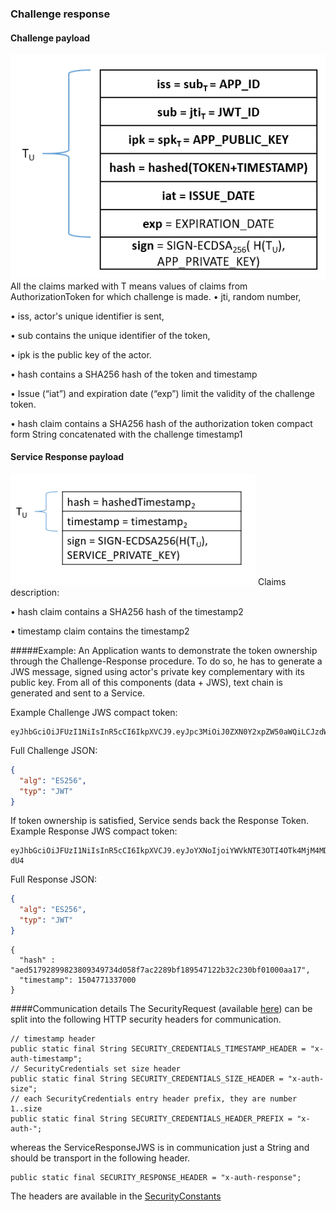 ### Challenge response
#### Challenge payload
![Challenge payload structure](media/challenge-payload.png)
All the claims marked with T means values of claims from AuthorizationToken for which challenge is made.
•	jti, random number,

•	iss, actor's unique identifier is sent,

•	sub contains the unique identifier of the token,

•	ipk is the public key of the actor.
 
•	hash contains a SHA256 hash of the token and timestamp

•	Issue (“iat”) and expiration date (“exp”) limit the validity of the challenge token.

•	hash claim contains a SHA256 hash of the authorization token compact form String concatenated with the challenge timestamp1

#### Service Response payload

![Service response structure](media/service-response.png)
Claims description:

•	hash claim contains a SHA256 hash of the timestamp2

•	timestamp claim contains the timestamp2

#####Example:
An Application wants to demonstrate the token ownership through the Challenge-Response procedure. To do so, he has to generate a JWS message, signed using actor's private key complementary with its public key. From all of this components (data + JWS), text chain is generated and sent to a Service. 


Example Challenge JWS compact token:
```
eyJhbGciOiJFUzI1NiIsInR5cCI6IkpXVCJ9.eyJpc3MiOiJ0ZXN0Y2xpZW50aWQiLCJzdWIiOiJBdXRob3JpemF0aW9uVG9rZW5KVEkiLCJpcGsiOiJNRmt3RXdZSEtvWkl6ajBDQVFZSUtvWkl6ajBEQVFjRFFnQUU3dThiZzVuT09zeFp2a2RtSytaY3Z4K2J5aTkzaVErbE1XSHNBY09hT0F3Ym1jU1UzbEtFWEt1M2dwL3ltaVhVaEl5RnV3MlBreGZlN1QxZTRIU21xQT09IiwiaGFzaCI6ImVjNTNkYmEwZjkzNzYyMzEwMzVjNWM1ZjFmNDIwM2UzNDgyNDcwOWUwOTkyZDU3NTZhYmY3N2VhNjc2ZWJkNjQiLCJpYXQiOjE1MDE1MDk3ODIsImV4cCI6MTUwMTUwOTg0Mn0.HjomIkzFXbTjokKDwGTgdHOsU19HdM3xXZFRoHqqIdY
```
 Full Challenge JSON:
```json
{
  "alg": "ES256",
  "typ": "JWT"
}
```
If token ownership is satisfied, Service sends back the Response Token.
Example Response JWS compact token:
```
eyJhbGciOiJFUzI1NiIsInR5cCI6IkpXVCJ9.eyJoYXNoIjoiYWVkNTE3OTI4OTk4MjM4MDkzNDk3MzRkMDU4ZjdhYzIyODliZjE4OTU0NzEyMmIzMmMyMzBiZjAxMDAwYWExNyIsInRpbWVzdGFtcCI6MTUwNDc3MTMzNzAwMH0.2Oj6Dx4rzg5poB19z9opdEPquQvqg9l65HVnG_C-dU4
```
Full Response JSON:

```json
{
  "alg": "ES256",
  "typ": "JWT"
}
```

```
{
  "hash" : "aed51792899823809349734d058f7ac2289bf189547122b32c230bf01000aa17",
  "timestamp": 1504771337000
}
```
####Communication details
The SecurityRequest (available [here](https://github.com/symbiote-h2020/SymbIoTeSecurity/blob/develop/src/main/java/eu/h2020/symbiote/security/communication/payloads/SecurityRequest.java))
 can be split into the following HTTP security headers for communication.
 ```
 // timestamp header
 public static final String SECURITY_CREDENTIALS_TIMESTAMP_HEADER = "x-auth-timestamp";
 // SecurityCredentials set size header
 public static final String SECURITY_CREDENTIALS_SIZE_HEADER = "x-auth-size";
 // each SecurityCredentials entry header prefix, they are number 1..size
 public static final String SECURITY_CREDENTIALS_HEADER_PREFIX = "x-auth-";
 ```
 whereas the ServiceResponseJWS is in communication just a String and should be transport in the following header.
 ```
 public static final SECURITY_RESPONSE_HEADER = "x-auth-response";
 ```
 The headers are available in the [SecurityConstants](https://github.com/symbiote-h2020/SymbIoTeSecurity/blob/develop/src/main/java/eu/h2020/symbiote/security/commons/SecurityConstants.java)